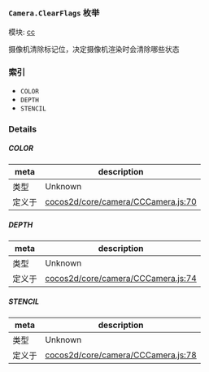### `Camera.ClearFlags` 枚举



模块: [cc](../modules/cc.md)


摄像机清除标记位，决定摄像机渲染时会清除哪些状态


### 索引
  - `COLOR`
  - `DEPTH`
  - `STENCIL`

### Details


##### COLOR

> 

| meta | description |
|------|-------------|
| 类型 | Unknown |
| 定义于 | [cocos2d/core/camera/CCCamera.js:70](https://github.com/cocos-creator/engine/blob/b4415d3f111db35eb92e588d63bcb560003ea469/cocos2d/core/camera/CCCamera.js#L70) |



##### DEPTH

> 

| meta | description |
|------|-------------|
| 类型 | Unknown |
| 定义于 | [cocos2d/core/camera/CCCamera.js:74](https://github.com/cocos-creator/engine/blob/b4415d3f111db35eb92e588d63bcb560003ea469/cocos2d/core/camera/CCCamera.js#L74) |



##### STENCIL

> 

| meta | description |
|------|-------------|
| 类型 | Unknown |
| 定义于 | [cocos2d/core/camera/CCCamera.js:78](https://github.com/cocos-creator/engine/blob/b4415d3f111db35eb92e588d63bcb560003ea469/cocos2d/core/camera/CCCamera.js#L78) |


